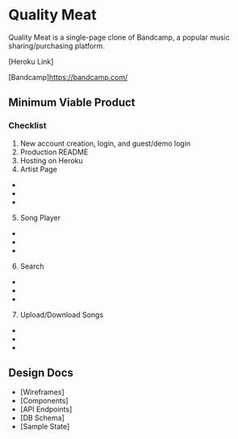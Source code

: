 # Quality Meat

Quality Meat is a single-page clone of Bandcamp, a popular music sharing/purchasing platform.

[Heroku Link]

[Bandcamp]https://bandcamp.com/

## Minimum Viable Product

### Checklist

1. New account creation, login, and guest/demo login
2. Production README
3. Hosting on Heroku
4. Artist Page
*
*
*
5. Song Player
  -
  -
  -
6. Search
  -
  -
  -
7. Upload/Download Songs
  -
  -
  -

## Design Docs
  - [Wireframes]
  - [Components]
  - [API Endpoints]
  - [DB Schema]
  - [Sample State]
